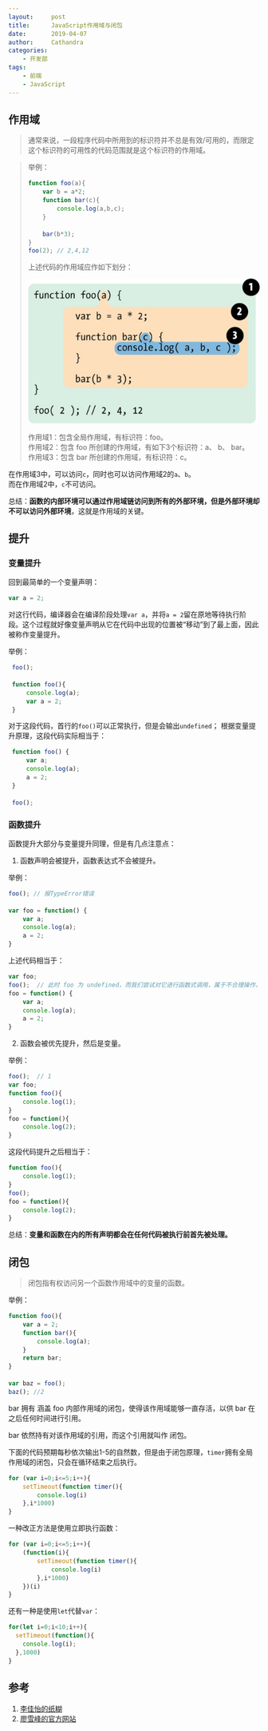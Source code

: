 ```yaml
---
layout:     post
title:      JavaScript作用域与闭包
date:       2019-04-07
author:     Cathandra
categories:
    - 开发部
tags:
    - 前端
    - JavaScript
---
```


## 作用域

> 通常来说，一段程序代码中所用到的标识符并不总是有效/可用的，而限定这个标识符的可用性的代码范围就是这个标识符的作用域。  

> 举例：
> ```javascript
> function foo(a){
>     var b = a*2;
>     function bar(c){
>         console.log(a,b,c);
>     }
> 
>     bar(b*3);
> }
> foo(2); // 2,4,12
> ```
> 上述代码的作用域应作如下划分：
>
> ![eg](../imgs/1904/01/Cathandra/eg.jpg)
>
>作用域1：包含全局作用域，有标识符：foo。  
> 作用域2：包含 foo 所创建的作用域，有如下3个标识符：a、 b、 bar。  
> 作用域3：包含 bar 所创建的作用域，有标识符：c。

在作用域3中，可以访问`c`，同时也可以访问作用域2的`a`、`b`。  
而在作用域2中，`c`不可访问。

总结：**函数的内部环境可以通过作用域链访问到所有的外部环境，但是外部环境却不可以访问外部环境**，这就是作用域的关键。

## 提升

### 变量提升

回到最简单的一个变量声明：

```javascript
var a = 2;
```

对这行代码，编译器会在编译阶段处理`var a`，并将`a = 2`留在原地等待执行阶段。这个过程就好像变量声明从它在代码中出现的位置被“移动”到了最上面，因此被称作变量提升。

举例：

```js
 foo();

 function foo(){
     console.log(a);
     var a = 2;
 }
 ```
对于这段代码，首行的`foo()`可以正常执行，但是会输出`undefined`；
根据变量提升原理，这段代码实际相当于：
```js
 function foo() {
     var a;
     console.log(a);
     a = 2; 
 }
 
 foo();
```  

### 函数提升

函数提升大部分与变量提升同理，但是有几点注意点：

1.  函数声明会被提升，函数表达式不会被提升。

举例：

```js
foo(); // 报TypeError错误

var foo = function() {
    var a;
    console.log(a);
    a = 2; 
}
```
上述代码相当于：
```js
var foo;
foo();  // 此时 foo 为 undefined，而我们尝试对它进行函数式调用，属于不合理操作，报 TypeError 错误。
foo = function() {
    var a;
    console.log(a);
    a = 2; 
}
```

2.  函数会被优先提升，然后是变量。

举例：
```js
foo();  // 1          
var foo;
function foo(){
    console.log(1);
}
foo = function(){
    console.log(2);
}
```

这段代码提升之后相当于：
```js
function foo(){
    console.log(1);
}
foo(); 
foo = function(){
    console.log(2);
}
```

总结：**变量和函数在内的所有声明都会在任何代码被执行前首先被处理。**

## 闭包
>闭包指有权访问另一个函数作用域中的变量的函数。

举例：
```js
function foo(){
    var a = 2;
    function bar(){
        console.log(a);
    }
    return bar;
}

var baz = foo();
baz(); //2
```


bar 拥有 涵盖 foo 内部作用域的闭包，使得该作用域能够一直存活，以供 bar 在之后任何时间进行引用。

bar 依然持有对该作用域的引用，而这个引用就叫作 闭包。

下面的代码预期每秒依次输出1-5的自然数，但是由于闭包原理，`timer`拥有全局作用域的闭包，只会在循环结束之后执行。
```js
for (var i=0;i<=5;i++){
    setTimeout(function timer(){
        console.log(i)
    },i*1000)
}
```
一种改正方法是使用立即执行函数：
```js
for (var i=0;i<=5;i++){
    (function(i){
        setTimeout(function timer(){
            console.log(i)
        },i*1000)
    })(i)
}
```
还有一种是使用`let`代替`var`：
```js
for(let i=0;i<10;i++){
  setTimeout(function(){
    console.log(i);
  },1000)
}
```

## 参考
1.  [李佳怡的纸糊](https://zhuanlan.zhihu.com/p/27110726)
2.  [廖雪峰的官方网站](https://www.liaoxuefeng.com/wiki/001434446689867b27157e896e74d51a89c25cc8b43bdb3000/00143449934543461c9d5dfeeb848f5b72bd012e1113d15000)